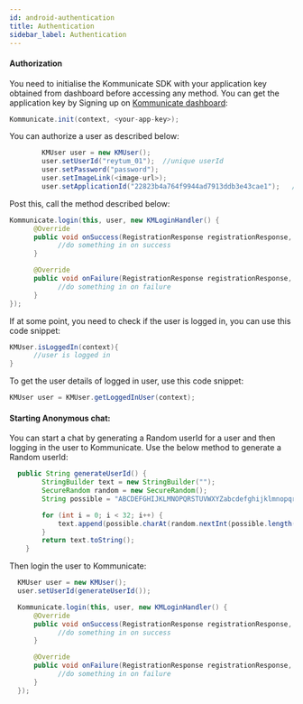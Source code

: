 ```yaml
---
id: android-authentication
title: Authentication
sidebar_label: Authentication
---
```


#### Authorization

You need to initialise the Kommunicate SDK with your application key obtained from dashboard before accessing any method.
You can get the application key by Signing up on [Kommunicate dashboard](https://dashboard.kommunicate.io/dashboard):

```java
Kommunicate.init(context, <your-app-key>);
```
You can authorize a user as described below:
```java
        KMUser user = new KMUser();
        user.setUserId("reytum_01");  //unique userId
        user.setPassword("password");
        user.setImageLink(<image-url>);
        user.setApplicationId("22823b4a764f9944ad7913ddb3e43cae1");   //your application key
```
Post this, call the method described below:
```java
Kommunicate.login(this, user, new KMLoginHandler() {
      @Override
      public void onSuccess(RegistrationResponse registrationResponse, Context context) {
            //do something in on success
      }

      @Override
      public void onFailure(RegistrationResponse registrationResponse, Exception exception) {
            //do something in on failure
      }
});
```
If at some point, you need to check if the user is logged in, you can use this code snippet:
```java
KMUser.isLoggedIn(context){
      //user is logged in  
}
```
To get the user details of logged in user, use this code snippet:
```java
KMUser user = KMUser.getLoggedInUser(context);
```

#### Starting Anonymous chat:
You can start a chat by generating a Random userId for a user and then logging in the user to Kommunicate. Use the below method to generate a Random userId:
```java
  public String generateUserId() {
        StringBuilder text = new StringBuilder("");
        SecureRandom random = new SecureRandom();
        String possible = "ABCDEFGHIJKLMNOPQRSTUVWXYZabcdefghijklmnopqrstuvwxyz0123456789";

        for (int i = 0; i < 32; i++) {
            text.append(possible.charAt(random.nextInt(possible.length())));
        }
        return text.toString();
    }
```
Then login the user to Kommunicate:
```java
  KMUser user = new KMUser();
  user.setUserId(generateUserId());

  Kommunicate.login(this, user, new KMLoginHandler() {
      @Override
      public void onSuccess(RegistrationResponse registrationResponse, Context context) {
            //do something in on success
      }

      @Override
      public void onFailure(RegistrationResponse registrationResponse, Exception exception) {
            //do something in on failure
      }
  });
```

